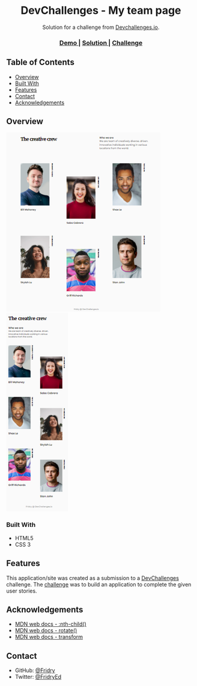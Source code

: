 <h1 align="center">DevChallenges - My team page</h1>

<div align="center">
   Solution for a challenge from  <a href="http://devchallenges.io" target="_blank">Devchallenges.io</a>.
</div>

<div align="center">
  <h3>
    <a href="https://dev-challenges-my-team-page.vercel.app/">
      Demo
    </a>
    <span> | </span>
    <a href="https://devchallenges.io/solutions/jUXCcodolTOR9uUvfyeR">
      Solution
    </a>
    <span> | </span>
    <a href="https://devchallenges.io/challenges/hhmesazsqgKXrTkYkt0U">
      Challenge
    </a>
  </h3>
</div>

<!-- TABLE OF CONTENTS -->

## Table of Contents

- [Overview](#overview)
- [Built With](#built-with)
- [Features](#features)
- [Contact](#contact)
- [Acknowledgements](#acknowledgements)

<!-- OVERVIEW -->

## Overview

![Desktop screenshot](https://raw.githubusercontent.com/Fridry/DevChallenges-My-team-page/main/assets/images/screenshot-desktop.png) ![Modile screenshot](https://raw.githubusercontent.com/Fridry/DevChallenges-My-team-page/main/assets/images/screenshot-mobile.png)

### Built With

<!-- This section should list any major frameworks that you built your project using. Here are a few examples.-->

- HTML5
- CSS 3

## Features

<!-- List the features of your application or follow the template. Don't share the figma file here :) -->

This application/site was created as a submission to a [DevChallenges](https://devchallenges.io/challenges) challenge. The [challenge](https://devchallenges.io/challenges/hhmesazsqgKXrTkYkt0U) was to build an application to complete the given user stories.

## Acknowledgements

<!-- This section should list any articles or add-ons/plugins that helps you to complete the project. This is optional but it will help you in the future. For exmpale -->

- [MDN web docs - :nth-child()](https://developer.mozilla.org/pt-BR/docs/Web/CSS/:nth-child)
- [MDN web docs - rotate()](https://developer.mozilla.org/pt-BR/docs/Web/CSS/transform-function/rotate)
- [MDN web docs - transform](https://developer.mozilla.org/pt-BR/docs/Web/CSS/transform)

## Contact

- GitHub: [@Fridry](https://github.com/Fridry})
- Twitter: [@FridryEd](https://{https://twitter.com/FridryEd})
